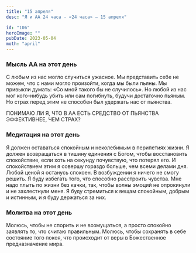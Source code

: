 ```yaml
---
title: "15 апреля"
desc: "Я и АА 24 часа - «24 часа» — 15 апреля"

id: "106"
heroImage: ""
pubDate: 2023-05-04
moth: "april"
---
```


### Мысль АА на этот день

С любым из нас могло случиться ужасное. Мы представить себе не можем, что с
нами могло произойти, когда мы были пьяны. Мы привыкли думать: «Со мной такого
бы не случилось». Но любой из нас мог кого-нибудь убить или сам погибнуть,
будучи достаточно пьяным. Но страх перед этим не способен был удержать нас от
пьянства.

ПОНИМАЮ ЛИ Я, ЧТО В АА ЕСТЬ СРЕДСТВО ОТ ПЬЯНСТВА ЭФФЕКТИВНЕЕ, ЧЕМ СТРАХ?

### Медитация на этот день

Я должен оставаться спокойным и неколебимым в перипетиях жизни. Я должен
возвращаться в тишину единения с Богом, чтобы восстановить спокойствие, если
хоть на секунду почувствую, что потерял его. И спокойствием этим я совершу
гораздо больше, чем всеми делами дня. Любой ценой я останусь спокоен. В
возбуждении я ничего не смогу решить. Я буду избегать того, что способно
расстроить чувства. Мне надо плыть по жизни без качки, так, чтобы волны эмоций
не опрокинули и не захлестнули меня. Я буду стремиться к вещам спокойным,
добрым и истинным, и я буду держаться за них.

### Молитва на этот день

Молюсь, чтобы не спорить и не возмущаться, а просто спокойно заявлять то, что
считаю правильным. Молюсь, чтобы сохранять в себе состояние того покоя, что
происходит от веры в Божественное предназначение мира.
